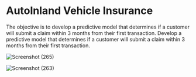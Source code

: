 # AutoInland Vehicle Insurance
The objective  is to develop a predictive model that determines if a customer will submit a claim within 3 months from their first transaction. Develop a predictive model that determines if a customer will submit a claim within 3 months from their first transaction.


![Screenshot (265)](https://user-images.githubusercontent.com/70781289/161562300-d461f57d-2dce-4f3d-8e19-15d44aaeb327.png)

![Screenshot (263)](https://user-images.githubusercontent.com/70781289/161726880-1305c165-a1cd-4c6c-8231-2ece2fe521d6.png)
